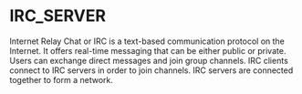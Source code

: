 # IRC_SERVER

Internet Relay Chat or IRC is a text-based communication protocol on the Internet. It offers real-time messaging that can be either public or private. Users can exchange direct messages and join group channels. IRC clients connect to IRC servers in order to join channels. IRC servers are connected together to form a network.
